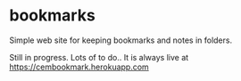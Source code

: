 # bookmarks
Simple web site for keeping bookmarks and notes in folders.

Still in progress. Lots of to do..
It is always live at https://cembookmark.herokuapp.com
